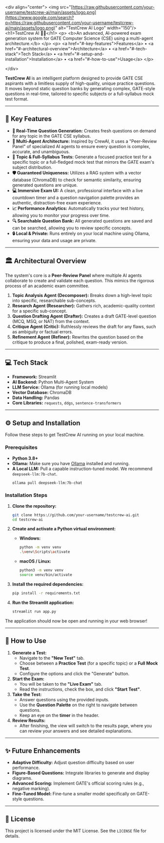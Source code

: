 \<div align="center"\>
\<img src="[https://raw.githubusercontent.com/your-username/testcrew-ai/main/assets/logo.png](https://www.google.com/search?q=https://raw.githubusercontent.com/your-username/testcrew-ai/main/assets/logo.png)" alt="TestCrew AI Logo" width="150"/\>
\<h1\>TestCrew AI 🧠✨\</h1\>
\<p\>
\<b\>An advanced, AI-powered exam generation system for GATE Computer Science (CSE) using a multi-agent architecture.\</b\>
\</p\>
\<p\>
\<a href="\#-key-features"\>Features\</a\> •
\<a href="\#-architectural-overview"\>Architecture\</a\> •
\<a href="\#-tech-stack"\>Tech Stack\</a\> •
\<a href="\#-setup-and-installation"\>Installation\</a\> •
\<a href="\#-how-to-use"\>Usage\</a\>
\</p\>

\</div\>

**TestCrew AI** is an intelligent platform designed to provide GATE CSE aspirants with a limitless supply of high-quality, unique practice questions. It moves beyond static question banks by generating complex, GATE-style questions in real-time, tailored to specific subjects or a full-syllabus mock test format.

---

## 🚀 Key Features

- **🤖 Real-Time Question Generation:** Creates fresh questions on demand for any topic in the GATE CSE syllabus.
- **🤝 Multi-Agent Architecture:** Inspired by CrewAI, it uses a "Peer-Review Panel" of specialized AI agents to ensure every question is complex, accurate, and unambiguous.
- **🎯 Topic & Full-Syllabus Tests:** Generate a focused practice test for a specific topic or a full-fledged mock test that mirrors the GATE exam's subject distribution.
- **🛡️ Guaranteed Uniqueness:** Utilizes a RAG system with a vector database (ChromaDB) to check for semantic similarity, ensuring generated questions are unique.
- **💻 Immersive Exam UI:** A clean, professional interface with a live countdown timer and a question navigation palette provides an authentic, distraction-free exam experience.
- **📈 Performance Analytics:** Automatically tracks your test history, allowing you to monitor your progress over time.
- **🔍 Searchable Question Bank:** All generated questions are saved and can be searched, allowing you to review specific concepts.
- **🔒 Local & Private:** Runs entirely on your local machine using Ollama, ensuring your data and usage are private.

---

## 🏛️ Architectural Overview

The system's core is a **Peer-Review Panel** where multiple AI agents collaborate to create and validate each question. This mimics the rigorous process of an academic exam committee.

1.  **Topic Analysis Agent (Decomposer):** Breaks down a high-level topic into specific, researchable sub-concepts.
2.  **Research Agent (Researcher):** Gathers rich, academic-quality context for a specific sub-concept.
3.  **Question Drafting Agent (Drafter):** Creates a draft GATE-level question (MCQ, MSQ, or NAT) from the context.
4.  **Critique Agent (Critic):** Ruthlessly reviews the draft for any flaws, such as ambiguity or factual errors.
5.  **Refinement Agent (Refiner):** Rewrites the question based on the critique to produce a final, polished, exam-ready version.

---

## 💻 Tech Stack

- **Framework:** Streamlit
- **AI Backend:** Python Multi-Agent System
- **LLM Service:** Ollama (for running local models)
- **Vector Database:** ChromaDB
- **Data Handling:** Pandas
- **Core Libraries:** `requests`, `ddgs`, `sentence-transformers`

---

## ⚙️ Setup and Installation

Follow these steps to get TestCrew AI running on your local machine.

### Prerequisites

- **Python 3.8+**
- **Ollama:** Make sure you have [Ollama](https://ollama.com/) installed and running.
- **A Local LLM:** Pull a capable instruction-tuned model. We recommend `deepseek-llm:7b-chat`.
  ```bash
  ollama pull deepseek-llm:7b-chat
  ```

### Installation Steps

1.  **Clone the repository:**

    ```bash
    git clone https://github.com/your-username/testcrew-ai.git
    cd testcrew-ai
    ```

2.  **Create and activate a Python virtual environment:**

    - **Windows:**
      ```bash
      python -m venv venv
      .\venv\Scripts\activate
      ```
    - **macOS / Linux:**
      ```bash
      python3 -m venv venv
      source venv/bin/activate
      ```

3.  **Install the required dependencies:**

    ```bash
    pip install -r requirements.txt
    ```

4.  **Run the Streamlit application:**

    ```bash
    streamlit run app.py
    ```

The application should now be open and running in your web browser\!

---

## 📖 How to Use

1.  **Generate a Test:**
    - Navigate to the **"New Test"** tab.
    - Choose between a **Practice Test** (for a specific topic) or a **Full Mock Test**.
    - Configure the options and click the "Generate" button.
2.  **Start the Exam:**
    - You will be taken to the **"Live Exam"** tab.
    - Read the instructions, check the box, and click **"Start Test"**.
3.  **Take the Test:**
    - Answer questions using the provided inputs.
    - Use the **Question Palette** on the right to navigate between questions.
    - Keep an eye on the **timer** in the header.
4.  **Review Results:**
    - After finishing, the view will switch to the results page, where you can review your answers and see detailed explanations.

---

## ✨ Future Enhancements

- **Adaptive Difficulty:** Adjust question difficulty based on user performance.
- **Figure-Based Questions:** Integrate libraries to generate and display diagrams.
- **Advanced Scoring:** Implement GATE's official scoring rules (e.g., negative marking).
- **Fine-Tuned Model:** Fine-tune a smaller model specifically on GATE-style questions.

---

## 📄 License

This project is licensed under the MIT License. See the `LICENSE` file for details.
